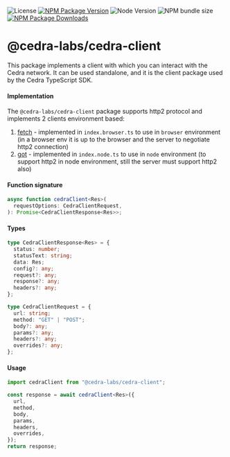 ![License][github-license]
[![NPM Package Version][npm-image-version]][npm-url]
![Node Version](https://img.shields.io/node/v/%40cedra-labs%2Fcedra-client)
![NPM bundle size](https://img.shields.io/bundlephobia/min/%40cedra-labs/cedra-client)
[![NPM Package Downloads][npm-image-downloads]][npm-url]

# @cedra-labs/cedra-client

This package implements a client with which you can interact with the Cedra network. It can be used standalone, and it is the client package used by the Cedra TypeScript SDK.

#### Implementation

The `@cedra-labs/cedra-client` package supports http2 protocol and implements 2 clients environment based:

1. [fetch](https://developer.mozilla.org/en-US/docs/Web/API/Fetch_API) - implemented in `index.browser.ts` to use in `browser` environment (in a browser env it is up to the browser and the server to negotiate http2 connection)
2. [got](https://github.com/sindresorhus/got) - implemented in `index.node.ts` to use in `node` environment (to support http2 in node environment, still the server must support http2 also)

#### Function signature

```ts
async function cedraClient<Res>(
  requestOptions: CedraClientRequest,
): Promise<CedraClientResponse<Res>>;
```

#### Types

```ts
type CedraClientResponse<Res> = {
  status: number;
  statusText: string;
  data: Res;
  config?: any;
  request?: any;
  response?: any;
  headers?: any;
};

type CedraClientRequest = {
  url: string;
  method: "GET" | "POST";
  body?: any;
  params?: any;
  headers?: any;
  overrides?: any;
};
```

#### Usage

```ts
import cedraClient from "@cedra-labs/cedra-client";

const response = await cedraClient<Res>({
  url,
  method,
  body,
  params,
  headers,
  overrides,
});
return response;
```

[npm-image-version]: https://img.shields.io/npm/v/%40cedra-labs%2Fcedra-client.svg
[npm-image-downloads]: https://img.shields.io/npm/dm/%40cedra-labs%2Fcedra-client.svg
[npm-url]: https://npmjs.org/package/@cedra-labs/cedra-client
[github-license]: https://img.shields.io/github/license/cedra-labs/cedra-client
